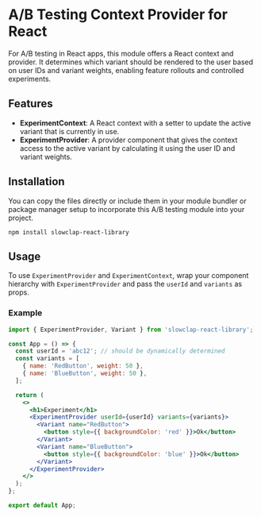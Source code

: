 # A/B Testing Context Provider for React

For A/B testing in React apps, this module offers a React context and provider. It determines which variant should be rendered to the user based on user IDs and variant weights, enabling feature rollouts and controlled experiments.

## Features

- **ExperimentContext**: A React context with a setter to update the active variant that is currently in use.
- **ExperimentProvider**: A provider component that gives the context access to the active variant by calculating it using the user ID and variant weights.

## Installation

You can copy the files directly or include them in your module bundler or package manager setup to incorporate this A/B testing module into your project.

```
npm install slowclap-react-library
```

## Usage

To use `ExperimentProvider` and `ExperimentContext`, wrap your component hierarchy with `ExperimentProvider` and pass the `userId` and `variants` as props.

### Example

```jsx
import { ExperimentProvider, Variant } from 'slowclap-react-library';

const App = () => {
  const userId = 'abc12'; // should be dynamically determined
  const variants = [
    { name: 'RedButton', weight: 50 },
    { name: 'BlueButton', weight: 50 },
  ];

  return (
    <>
      <h1>Experiment</h1>
      <ExperimentProvider userId={userId} variants={variants}>
        <Variant name="RedButton">
          <button style={{ backgroundColor: 'red' }}>Ok</button>
        </Variant>
        <Variant name="BlueButton">
          <button style={{ backgroundColor: 'blue' }}>Ok</button>
        </Variant>
      </ExperimentProvider>
    </>
  );
};

export default App;
```
